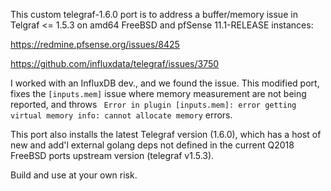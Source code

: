 This custom telegraf-1.6.0 port is to address a buffer/memory issue in Telgraf <= 1.5.3 on amd64 FreeBSD 
and pfSense 11.1-RELEASE instances:

<https://redmine.pfsense.org/issues/8425>

<https://github.com/influxdata/telegraf/issues/3750>

I worked with an InfluxDB dev., and we found the issue. This modified port, fixes the
`[inputs.mem]` issue where memory measurement are not being reported, and throws 
` Error in plugin [inputs.mem]: error getting virtual memory info: cannot allocate memory` errors.

This port also installs the latest Telegraf version (1.6.0), which has a host of new and add'l external
golang deps not defined in the current Q2018 FreeBSD ports upstream version (telegraf v1.5.3).

Build and use at your own risk.
